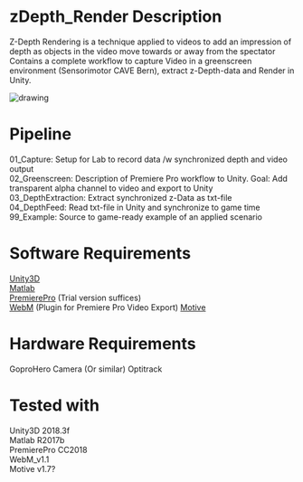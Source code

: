 # zDepth_Render Description

Z-Depth Rendering is a technique applied to videos to add an impression of depth as objects in the video move towards or away from the spectator
Contains a complete workflow to capture Video in a greenscreen environment (Sensorimotor CAVE Bern), extract z-Depth-data and Render in Unity.  

![drawing](https://imgur.com/fuTRBxg.jpg)



# Pipeline
01_Capture: Setup for Lab to record data /w synchronized depth and video output  
02_Greenscreen: Description of Premiere Pro workflow to Unity. Goal: Add transparent alpha channel to video and export to Unity  
03_DepthExtraction: Extract synchronized z-Data as txt-file  
04_DepthFeed: Read txt-file in Unity and synchronize to game time  
99_Example: Source to game-ready example of an applied scenario  

# Software Requirements
[Unity3D](https://unity3d.com/de)   
[Matlab](https://ch.mathworks.com/de/products/matlab.html)  
[PremierePro](https://www.adobe.com/PremierePro) (Trial version suffices)  
[WebM](https://www.fnordware.com/WebM/) (Plugin for Premiere Pro Video Export)
[Motive](https://optitrack.com/products/motive/)

# Hardware Requirements
GoproHero Camera (Or similar)
Optitrack

# Tested with
Unity3D 2018.3f  
Matlab R2017b  
PremierePro CC2018  
WebM_v1.1  
Motive v1.7?


